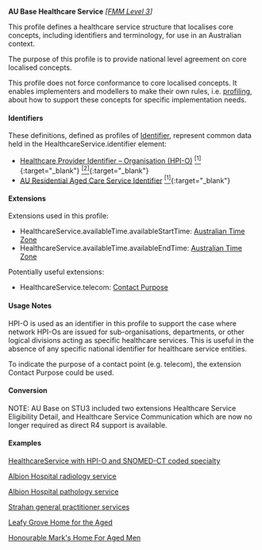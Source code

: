 **AU Base Healthcare Service** *[[FMM Level 3](guidance.html)]*

This profile defines a healthcare service structure that localises core concepts, including identifiers and terminology, for use in an Australian context.

The purpose of this profile is to provide national level agreement on core localised concepts. 

This profile does not force conformance to core localised concepts. It enables implementers and modellers to make their own rules, i.e. [profiling](http://hl7.org/fhir/profiling.html), about how to support these concepts for specific implementation needs.


#### Identifiers

These definitions, defined as profiles of [Identifier](http://hl7.org/fhir/R4/datatypes.html#Identifier), represent common data held in the HealthcareService.identifier element:
* [Healthcare Provider Identifier – Organisation (HPI-O)](StructureDefinition-au-hpio.html) [<sup>[1]</sup>](http://ns.electronichealth.net.au/id/hi/hpio/1.0/index.html){:target="_blank"} [<sup>[2]</sup>](http://meteor.aihw.gov.au/content/index.phtml/itemId/426830){:target="_blank"}
* [AU Residential Aged Care Service Identifier](StructureDefinition-au-residentialagedcareserviceidentifier.html) [<sup>[1]</sup>](http://ns.electronichealth.net.au/id/residential-aged-care-service-id){:target="_blank"}


#### Extensions

Extensions used in this profile:
* HealthcareService.availableTime.availableStartTime: [Australian Time Zone](StructureDefinition-au-timezone.html)
* HealthcareService.availableTime.availableEndTime: [Australian Time Zone](StructureDefinition-au-timezone.html)

Potentially useful extensions:
* HealthcareService.telecom: [Contact Purpose](StructureDefinition-contact-purpose.html)

#### Usage Notes

HPI-O is used as an identifier in this profile to support the case where network HPI-Os are issued for sub-organisations, departments, or other logical divisions acting as specific healthcare services. This is useful in the absence of any specific national identifier for healthcare service entities.

To indicate the purpose of a contact point (e.g. telecom), the extension Contact Purpose could be used.


#### Conversion

NOTE: AU Base on STU3 included two extensions Healthcare Service Eligibility Detail, and Healthcare Service Communication which are now no longer required as direct R4 support is available.


#### Examples

[HealthcareService with HPI-O and SNOMED-CT coded specialty](HealthcareService-example0.html)

[Albion Hospital radiology service](HealthcareService-example1.html)

[Albion Hospital pathology service](HealthcareService-example2.html)

[Strahan general practitioner services](HealthcareService-example3.html)

[Leafy Grove Home for the Aged](HealthcareService-example4.html)

[Honourable Mark's Home For Aged Men](HealthcareService-example5.html)